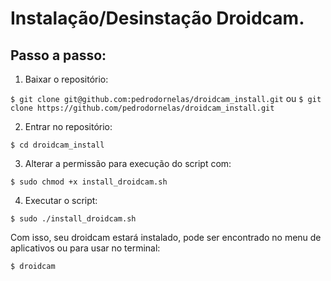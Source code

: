 # Instalação/Desinstação Droidcam.

## Passo a passo:
  1. Baixar o repositório:

  ```$ git clone git@github.com:pedrodornelas/droidcam_install.git```
  ou
  ```$ git clone https://github.com/pedrodornelas/droidcam_install.git```

  2. Entrar no repositório:

  ```$ cd droidcam_install```
  
  3. Alterar a permissão para execução do script com:
  
  ```$ sudo chmod +x install_droidcam.sh```
  
  4. Executar o script:
  
  ```$ sudo ./install_droidcam.sh```
  
  Com isso, seu droidcam estará instalado, pode ser encontrado no menu de aplicativos ou para usar no terminal:
  
  ```$ droidcam```